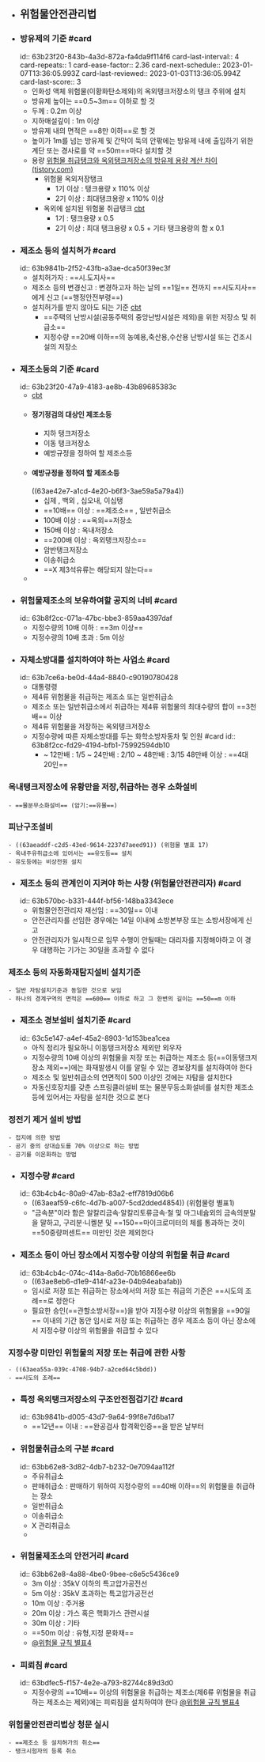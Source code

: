 - ## 위험물안전관리법
- ### 방유제의 기준 #card
  id:: 63b23f20-843b-4a3d-872a-fa4da9f114f6
  card-last-interval:: 4
  card-repeats:: 1
  card-ease-factor:: 2.36
  card-next-schedule:: 2023-01-07T13:36:05.993Z
  card-last-reviewed:: 2023-01-03T13:36:05.994Z
  card-last-score:: 3
	- 인화성 액체 위험물(이황화탄소제외)의 옥외탱크저장소의 탱크 주위에 설치
	- 방유제 높이는 ==0.5~3m== 이하로 할 것
	- 두께 : 0.2m 이상
	- 지하매설깊이 : 1m 이상
	- 방유제 내의 면적은 ==8만 이하==로 할 것
	- 높이가 1m를 넘는 방유제 및 간막이 둑의 안팎에는 방유제 내에 출입하기 위한 계단 또는 경사로를 약 ==50m==마다 설치할 것
	- 용량 [위험물 취급탱크와 옥외탱크저장소의 방유제 용량 계산 차이 (tistory.com)](https://rlqns2966.tistory.com/255)
		- 위험물 옥외저장탱크
			- 1기 이상 : 탱크용량 x 110% 이상
			- 2기 이상 : 최대탱크용량 x 110% 이상
		- 옥외에 설치된 위험물 취급탱크 [cbt](https://hellocbt.com/index.php?mid=exam&exam_srl=9678)
			- 1기 : 탱크용량 x 0.5
			- 2기 이상 : 최대 탱크용량 x 0.5 + 기타 탱크용량의 합 x 0.1
- ### 제조소 등의 설치허가 #card
  id:: 63b9841b-2f52-43fb-a3ae-dca50f39ec3f
	- 설치허가자 : ==시.도지사==
	- 제조소 등의 변경신고 : 변경하고자 하는 날의 ==1일== 전까지 ==시도지사==에게 신고 (==행정안전부령==)
	- 설치허가를 받지 않아도 되는 기준 [cbt](https://hellocbt.com/index.php?mid=exam&exam_srl=11602)
		- ==주택의 난방시설(공동주택의 중앙난방시설은 제외)을 위한 저장소 및 취급소==
		- 지정수량 ==20배 이하==의 농예용,축산용,수산용 난방시설 또는 건조시설의 저장소
- ###  제조소등의 기준 #card
  id:: 63b23f20-47a9-4183-ae8b-43b89685383c
	- [cbt](https://hellocbt.com/index.php?mid=exam&exam_srl=80823)
	- #### 정기정검의 대상인 제조소등
		- 지하 탱크저장소
		- 이동 탱크저장소
		- 예방규정을 정하여 할 제조소등
	- #### 예방규정을 정하여 할 제조소등
	  ((63ae42e7-a1cd-4e20-b6f3-3ae59a5a79a4))
		- 십제 , 백외 , 십오내, 이십탱
		- ==10배== 이상 : ==제조소== , 일반취급소
		- 100배 이상 : ==옥외==저장소
		- 150배 이상 : 옥내저장소
		- ==200배 이상 : 옥외탱크저장소==
		- 암반탱크저장소
		- 이송취급소
		- ==X 제3석유류는 해당되지 않는다==
	-
- ### 위험물제조소의 보유하여할 공지의 너비 #card
  id:: 63b8f2cc-071a-47bc-bbe3-859aa4397daf
	- 지정수량의 10배 이하 : ==3m 이상==
	- 지정수량의 10배 초과 : 5m 이상
- ### 자체소방대를 설치하여야 하는 사업소 #card
  id:: 63b7ce6a-be0d-44a4-8840-c90190780428
	- 대통령령
	- 제4류 위험물을 취급하는 제조소 또는 일반취급소
	- 제조소 또는 일반취급소에서 취급하는 제4류 위험물의 최대수량의 합이 ==3천배== 이상
	- 제4류 위험물을 저장하는 옥외탱크저장소
	- 지정수량에 따른 자체소방대를 두는 화학소방자동차 및 인원 #card
	  id:: 63b8f2cc-fd29-4194-bfb1-75992594db10
		- ~ 12만배 : 1/5
		  ~ 24만배 : 2/10
		  ~ 48만배 : 3/15
		  48만배 이상 : ==4대 20인==
### 옥내탱크저장소에 유황만을 저장,취급하는 경우 소화설비
	- ==물분무소화설비== (암기:==유물==)
### 피난구조설비
	- ((63aeaddf-c2d5-43ed-9614-2237d7aeed91)) (위험물 별표 17)
	- 옥내주유취급소에 있어서는 ==유도등== 설치
	- 유도등에는 비상전원 설치
- ### 제조소 등의 관계인이 지켜야 하는 사항 (위험물안전관리자) #card
  id:: 63b570bc-b331-444f-bf56-148ba3343ece
	- 위험물안전관리자 재선임 : ==30일== 이내
	- 안전관리자를 선임한 경우에는 14일 이내에 소방본부장 또는 소방서장에게 신고
	- 안전관리자가 일시적으로 임무 수행이 안될때는 대리자를 지정해야하고 이 경우 대행하는 기가는 30일을 초과할 수 없다
### 제조소 등의 자동화재탐지설비 설치기준
	- 일반 자탐설치기준과 동일한 것으로 보임
	- 하나의 경계구역의 면적은 ==600== 이하로 하고 그 한변의 길이는 ==50==m 이하
- ### 제조소 경보설비 설치기준 #card
  id:: 63c5e147-a4ef-45a2-8903-1d153bea1cea
	- 아직 정리가 필요하니 이동탱크저장소 제외만 외우자
	- 지정수량의 10배 이상의 위험물을 저장 또는 취급하는 제조소 등(==이동탱크저장소 제외==)에는 화재발생시 이를 알릴 수 있는 경보장치를 설치하여야 한다
	- 제조소 및 일반취급소의 연면적이 500 이상인 것에는 자탐을 설치한다
	- 자동신호장치를 갖춘 스프링클러설비 또는 물분무등소화설비를 설치한 제조소 등에 있어서는 자탐을 설치한 것으로 본다
### 정전기 제거 설비 방법
	- 접지에 의한 방법
	- 공기 중의 상대습도를 70% 이상으로 하는 방법
	- 공기를 이온화하는 방법
- ### 지정수량 #card
  id:: 63b4cb4c-80a9-47ab-83a2-eff7819d06b6
	- ((63aeaf59-c6fc-4d7b-a007-5cd2dded4854)) (위험물령 별표1)
	- "금속분"이라 함은 알칼리금속·알칼리토류금속·철 및 마그네슘외의 금속의분말을 말하고, 구리분·니켈분 및 ==150==마이크로미터의 체를 통과하는 것이 ==50중량퍼센트== 미만인 것은 제외한다
- ### 제조소 등이 아닌 장소에서 지정수량 이상의 위험물 취급 #card
  id:: 63b4cb4c-074c-414a-8a6d-70b16866ee6b
	- ((63ae8eb6-d1e9-414f-a23e-04b94eabafab))
	- 임시로 저장 또는 취급하는 장소에서의 저장 또는 취급의 기준은 ==시도의 조례==로 정한다
	- 필요한 승인(==관할소방서장==)을 받아 지정수량 이상의 위험물을 ==90일== 이내의 기간 동안 임시로 저장 또는 취급하는 경우 제조소 등이 아닌 장소에서 지정수량 이상의 위험물을 취급할 수 있다
### 지정수량 미만인 위험물의 저장 또는 취급에 관한 사항
	- ((63aea55a-039c-4708-94b7-a2ced64c5bdd))
	- ==시도의 조례==
- ### 특정 옥외탱크저장소의 구조안전점검기간 #card
  id:: 63b9841b-d005-43d7-9a64-99f8e7d6ba17
	- ==12년== 이내 : ==완공검사 합격확인증==을 받은 날부터
- ### 위험물취급소의 구분 #card
  id:: 63bb62e8-3d82-4db7-b232-0e7094aa112f
	- 주유취급소
	- 판매취급소 : 판매하기 위하여 지정수량의 ==40배 이하==의 위험물을 취급하는 장소
	- 일반취급소
	- 이송취급소
	- X 관리취급소
	-
- ### 위험물제조소의 안전거리 #card
  id:: 63bb62e8-4a88-4be0-9bee-c6e5c5436ce9
	- 3m 이상  : 35kV 이하의 특고압가공전선
	- 5m 이상  : 35kV 초과하는 특고압가공전선
	- 10m 이상 : 주거용
	- 20m 이상 : 가스 혹은 핵화가스 관련시설
	- 30m 이상 : 기타
	- ==50m 이상 : 유형,지정 문화재==
	- [@위험물 규칙 별표4](((63dc6a84-e04a-46a9-96e9-40505dd075cc)))
- ### 피뢰침 #card
  id:: 63bdfec5-f157-4e2e-a793-82744c89d3d0
	- 지정수량의 ==10배== 이상의 위험물을 취급하는 제조소(제6류 위험물을 취급하는 제조소는 제외)에는 피뢰침을 설치하여야 한다 [@위험물 규칙 별표4](((63dc5f30-a4ee-4411-9a14-9ffa50b4df91)))
### 위험물안전관리법상 청문 실시
	- ==제조소 등 설치허가의 취소==
	- 탱크시험자의 등록 취소